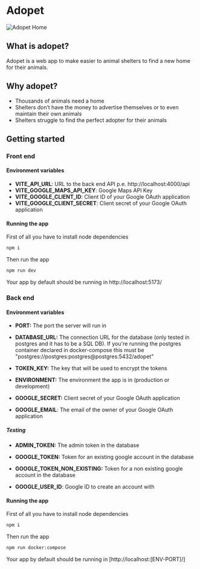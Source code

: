 # Adopet

![Adopet Home](https://user-images.githubusercontent.com/105861220/206720115-8c86dadf-50d7-4b55-a80e-4b137647d4dc.png)

## What is adopet?

Adopet is a web app to make easier to animal shelters to find a new home for their animals.

## Why adopet?

- Thousands of animals need a home
- Shelters don’t have the money to advertise themselves or to even maintain their own animals
- Shelters struggle to find the perfect adopter for their animals

## Getting started

### Front end

#### Environment variables

- **VITE_API_URL**: URL to the back end API p.e. http://localhost:4000/api
- **VITE_GOOGLE_MAPS_API_KEY**: Google Maps API Key
- **VITE_GOOGLE_CLIENT_ID**: Client ID of your Google OAuth application
- **VITE_GOOGLE_CLIENT_SECRET**: Client secret of your Google OAuth application

#### Running the app

First of all you have to install node dependencies

```bash
npm i
```

Then run the app

```bash
npm run dev
```

Your app by default should be running in http://localhost:5173/

### Back end

#### Environment variables

- **PORT:** The port the server will run in

- **DATABASE_URL:** The connection URL for the database (only tested in postgres and it has to be a SQL DB). If you're running the postgres container declared in docker-compose this must be "postgres://postgres:postgres@postgres:5432/adopet"

- **TOKEN_KEY:** The key that will be used to encrypt the tokens

- **ENVIRONMENT:** The environment the app is in (production or development)

- **GOOGLE_SECRET:** Client secret of your Google OAuth application

- **GOOGLE_EMAIL**: The email of the owner of your Google OAuth application

##### Testing

- **ADMIN_TOKEN:** The admin token in the database

- **GOOGLE_TOKEN:** Token for an existing google account in the database

- **GOOGLE_TOKEN_NON_EXISTING:** Token for a non existing google account in the database

- **GOOGLE_USER_ID**: Google ID to create an account with

#### Running the app

First of all you have to install node dependencies

```bash
npm i
```

Then run the app

```bash
npm run docker:compose
```

Your app by default should be running in [http://localhost:[ENV-PORT]/]


